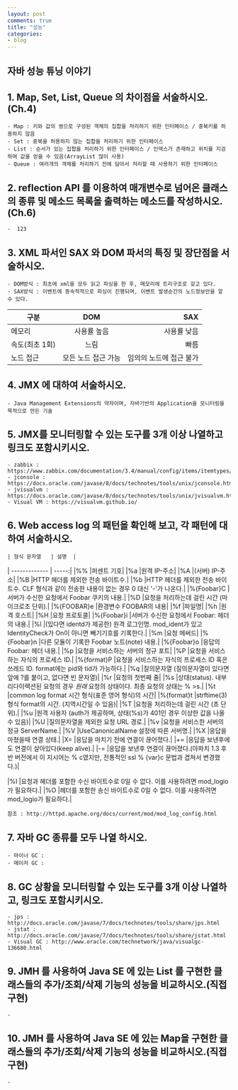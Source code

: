 ```yaml
---
layout: post
comments: true
title: "성능"
categories:
- blog
---
```


## 자바 성능 튜닝 이야기

## 1. Map, Set, List, Queue 의 차이점을 서술하시오. (Ch.4)   
	- Map : 키와 값의 쌍으로 구성된 객체의 집합을 처리하기 위한 인터페이스 / 중복키를 허용하지 않음   
	- Set : 중복을 허용하지 않는 집합을 처리하기 위한 인터페이스   
	- List : 순서가 있는 집합을 처리하기 위한 인터페이스 / 인덱스가 존재하고 위치를 지겅하여 값을 얻을 수 있음(ArrayList 많이 사용)   
	- Queue : 여러개의 객체를 처리하기 전에 담아서 처리할 때 사용하기 위한 인터페이스   
## 2. reflection API 를 이용하여 매개변수로 넘어온 클래스의 종류 및 메소드 목록을 출력하는 메소드를 작성하시오. (Ch.6)   
	-  123  
## 3. XML 파서인 SAX 와 DOM 파서의 특징 및 장단점을 서술하시오.   
	- DOM방식 : 최초에 xml을 모두 읽고 파싱을 한 후, 메모리에 트리구조로 갖고 있다.   
	- SAX방식 : 이벤트에 종속적적으로 파싱이 진행되며, 이벤트 발생순간의 노드정보만을 알 수 있다.   
	 
| 구분        | DOM           | SAX  | 
| ------------- |:-------------:| -----:| 
| 메모리      | 사용률 높음 | 사용률 낮음 | 
| 속도(최초 1회) | 느림 | 빠름 | 
| 노드 접근      | 모든 노드 접근 가능     |   임의의 노드에 접근 불가 | 
 
## 4. JMX 에 대하여 서술하시오.   
	- Java Management Extensions의 약자이며, 자바기반의 Application을 모니터링을 목적으로 만든 기술   
## 5. JMX를 모니터링할 수 있는 도구를 3개 이상 나열하고 링크도 포함시키시오.   
	- zabbix : https://www.zabbix.com/documentation/3.4/manual/config/items/itemtypes/jmx_monitoring 
	- jconsole : https://docs.oracle.com/javase/8/docs/technotes/tools/unix/jconsole.html   
	- jvisualvm : https://docs.oracle.com/javase/8/docs/technotes/tools/unix/jvisualvm.html   
	- Visual VM : https://visualvm.github.io/   
## 6. Web access log 의 패턴을 확인해 보고, 각 패턴에 대하여 서술하시오.   
	| 형식 문자열   | 설명  | 
| ------------- | -----:| 
|%%	|퍼센트 기호| 
|%a	|원격 IP-주소| 
|%A	|(서버) IP-주소| 
|%B	|HTTP 헤더를 제외한 전송 바이트수.| 
|%b	|HTTP 헤더를 제외한 전송 바이트수. CLF 형식과 같이 전송한 내용이 없는 경우 0 대신 '-'가 나온다.| 
|%{Foobar}C	|서버가 수신한 요청에서 Foobar 쿠키의 내용.| 
|%D	|요청을 처리하는데 걸린 시간 (마이크로초 단위).| 
|%{FOOBAR}e	|환경변수 FOOBAR의 내용| 
|%f	|파일명| 
|%h	|원격 호스트| 
|%H	|요청 프로토콜| 
|%{Foobar}i	|서버가 수신한 요청에서 Foobar: 헤더의 내용.| 
|%l	|(있다면 identd가 제공한) 원격 로그인명. mod_ident가 있고 IdentityCheck가 On이 아니면 빼기기호를 기록한다.| 
|%m	|요청 메써드| 
|%{Foobar}n	|다른 모듈이 기록한 Foobar 노트(note) 내용.| 
|%{Foobar}o	|응답의 Foobar: 헤더 내용.| 
|%p	|요청을 서비스하는 서버의 정규 포트| 
|%P	|요청을 서비스하는 자식의 프로세스 ID.| 
|%{format}P	|요청을 서비스하는 자식의 프로세스 ID 혹은 쓰레드 ID. format에는 pid와 tid가 가능하다.| 
|%q	|질의문자열 (질의문자열이 있다면 앞에 ?를 붙이고, 없다면 빈 문자열)| 
|%r	|요청의 첫번째 줄| 
|%s	|상태(status). 내부 리다이렉션된 요청의 경우 *원래* 요청의 상태이다. 최종 요청의 상태는 % >s.| 
|%t	|common log format 시간 형식(표준 영어 형식)의 시간| 
|%{format}t	|strftime(3) 형식 format의 시간. (지역시간일 수 있음)| 
|%T	|요청을 처리하는데 걸린 시간 (초 단위).| 
|%u	|원격 사용자 (auth가 제공하며, 상태(%s)가 401인 경우 이상한 값을 나올 수 있음)| 
|%U	|질의문자열을 제외한 요청 URL 경로.| 
|%v	|요청을 서비스한 서버의 정규 ServerName.|
|%V	|UseCanonicalName 설정에 따른 서버명.| 
|%X	|응답을 마쳤을때 연결 상태.| 
|X=	|응답을 마치기 전에 연결이 끊어졌다.| 
|+=	|응답을 보낸후에도 연결이 살아있다(keep alive).| 
|-=	|응답을 보낸후 연결이 끊어졌다.(아파치 1.3 후반 버전에서 이 지시어는 % c였지만, 전통적인 ssl % {var}c 문법과 겹쳐서 변경했다.)| 
 
|%I	|요청과 헤더를 포함한 수신 바이트수로 0일 수 없다. 이를 사용하려면 mod_logio가 필요하다.| 
|%O	|헤더를 포함한 송신 바이트수로 0일 수 없다. 이를 사용하려면 mod_logio가 필요하다.| 
 
 
 
 
 
 
	참조 : http://httpd.apache.org/docs/current/mod/mod_log_config.html 
## 7. 자바 GC 종류를 모두 나열 하시오.  
	- 마이너 GC : 
	- 메이저 GC : 
## 8. GC 상황을 모니터링할 수 있는 도구를 3개 이상 나열하고, 링크도 포함시키시오.  
	- jps : http://docs.oracle.com/javase/7/docs/technotes/tools/share/jps.html  
	- jstat : http://docs.oracle.com/javase/7/docs/technotes/tools/share/jstat.html  
	- Visual GC : http://www.oracle.com/technetwork/java/visualgc-136680.html  
## 9. JMH 를 사용하여 Java SE 에 있는 List 를 구현한 클래스들의 추가/조회/삭제 기능의 성능을 비교하시오.(직접 구현)  
	- 
## 10. JMH 를 사용하여 Java SE 에 있는 Map을 구현한 클래스들의 추가/조회/삭제 기능의 성능을 비교하시오.(직접 구현)  
	- 